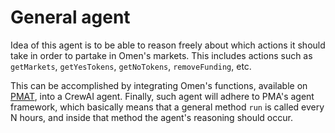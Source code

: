 # General agent

Idea of this agent is to be able to reason freely about which actions it should take in order to partake in Omen's markets. This includes actions such as `getMarkets`, `getYesTokens`, `getNoTokens`, `removeFunding`, etc.

This can be accomplished by integrating Omen's functions, available on [PMAT](https://github.com/gnosis/prediction-market-agent-tooling), into a CrewAI agent. Finally, such agent will adhere to PMA's agent framework, which basically means that a general method `run` is called every N hours, and inside that method the agent's reasoning should occur. 